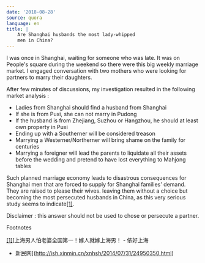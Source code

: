 ```yaml
---
date: '2018-08-28'
source: quora
language: en
title: |
    Are Shanghai husbands the most lady-whipped
    men in China?
---
```


I was once in Shanghai, waiting for someone who was late. It was on
People's square during the weekend so there were this big weekly
marriage market. I engaged conversation with two mothers who were
looking for partners to marry their daughters.

After few minutes of discussions, my investigation resulted in the
following market analysis :

-   Ladies from Shanghai should find a husband from Shanghai
-   If she is from Puxi, she can not marry in Pudong
-   If the husband is from Zhejiang, Suzhou or Hangzhou, he should at
    least own property in Puxi
-   Ending up with a Southerner will be considered treason
-   Marrying a Westerner/Northerner will bring shame on the family for
    centuries
-   Marrying a foreigner will lead the parents to liquidate all their
    assets before the wedding and pretend to have lost everything to
    Mahjong tables

Such planned marriage economy leads to disastrous consequences for
Shanghai men that are forced to supply for Shanghai families' demand.
They are raised to please their wives. leaving them without a choice but
becoming the most persecuted husbands in China, as this very serious
study seems to indicate[\[1\]](#igLZu).

Disclaimer : this answer should not be used to chose or persecute a
partner.

Footnotes

[\[1\]](#cite-igLZu)[上海男人怕老婆全国第一！嫁人就嫁上海男！ - 侬好上海
- 新民网](http://ish.xinmin.cn/xnhsh/2014/07/31/24950350.html)
